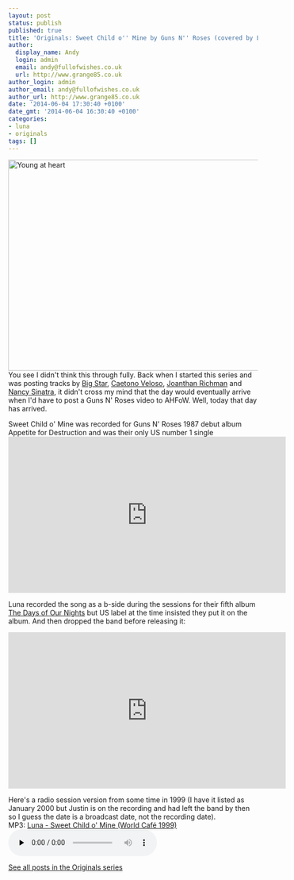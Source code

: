 ```yaml
---
layout: post
status: publish
published: true
title: 'Originals: Sweet Child o'' Mine by Guns N'' Roses (covered by Luna)'
author:
  display_name: Andy
  login: admin
  email: andy@fullofwishes.co.uk
  url: http://www.grange85.co.uk
author_login: admin
author_email: andy@fullofwishes.co.uk
author_url: http://www.grange85.co.uk
date: '2014-06-04 17:30:40 +0100'
date_gmt: '2014-06-04 16:30:40 +0100'
categories:
- luna
- originals
tags: []
---
```

<p><a href="https://www.flickr.com/photos/ankor2/4605085808" title="Young at heart by massimo ankor, on Flickr"><img class="aligncenter" src="https://farm5.staticflickr.com/4010/4605085808_3212f5052d_z.jpg" width="640" height="425" alt="Young at heart"></a><br />
You see I didn't think this through fully. Back when I started this series and was posting tracks by <a href="/2013/03/originals-blue-moon-by-big-star-covered-by-damon-naomi/" title="Originals: Blue Moon by Big Star (covered by Damon & Naomi)">Big Star</a>, <a href="/2013/02/originals-araca-azul-by-caetano-veloso-covered-by-damon-naomi/" title="Originals: Araçá azul by Caetano Veloso (covered by Damon & Naomi)">Caetono Veloso</a>, <a href="/2013/02/originals-back-in-your-life-by-jonathan-richman-covered-by-galaxie-500/" title="Originals: Back in Your Life by Jonathan Richman (covered by Galaxie 500)">Joanthan Richman</a> and <a href="/2013/03/originals-by-the-way-i-still-love-you-by-nancy-sinatra-covered-by-cagney-and-lacee/" title="Originals: By The Way (I Still Love You) by Nancy Sinatra (covered by Cagney and Lacee)">Nancy Sinatra</a>, it didn't cross my mind that the day would eventually arrive when I'd have to post a Guns N' Roses video to AHFoW. Well, today that day has arrived.</p>
<p>Sweet Child o' Mine was recorded for Guns N' Roses 1987 debut album Appetite for Destruction and was their only US number 1 single<br />
<iframe width="560" height="315" src="https://www.youtube.com/embed/1w7OgIMMRc4" frameborder="0" allowfullscreen></iframe>
<p>Luna recorded the song as a b-side during the sessions for their fifth album <a href="/database/release/the-days-of-our-nights/" title="The Days Of Our Nights">The Days of Our Nights</a> but US label at the time insisted they put it on the album. And then dropped the band before releasing it:</p>
<iframe width="560" height="315" src="https://www.youtube.com/embed/xemNsR6TzrA" frameborder="0" allowfullscreen></iframe>
<p>Here's a radio session version from some time in 1999 (I have it listed as January 2000 but Justin is on the recording and had left the band by then so I guess the date is a broadcast date, not the recording date).<br />
MP3: <a href="https://media.fullofwishes.co.uk/02-luna/audio/luna-sweet-child-world-cafe-1999.mp3">Luna - Sweet Child o' Mine (World Café 1999)</a><br />
<audio src="https://media.fullofwishes.co.uk/02-luna/audio/luna-sweet-child-world-cafe-1999.mp3" preload="none" controls /></p>
<p><a href="/category/originals/" title="List: Originals">See all posts in the Originals series</a></p>

